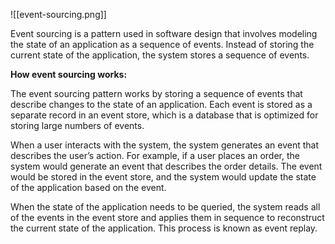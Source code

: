![[event-sourcing.png]]

Event sourcing is a pattern used in software design that involves modeling the state of an application as a sequence of events. Instead of storing the current state of the application, the system stores a sequence of events.

**How event sourcing works:**

The event sourcing pattern works by storing a sequence of events that describe changes to the state of an application. Each event is stored as a separate record in an event store, which is a database that is optimized for storing large numbers of events.

When a user interacts with the system, the system generates an event that describes the user’s action. For example, if a user places an order, the system would generate an event that describes the order details. The event would be stored in the event store, and the system would update the state of the application based on the event.

When the state of the application needs to be queried, the system reads all of the events in the event store and applies them in sequence to reconstruct the current state of the application. This process is known as event replay.